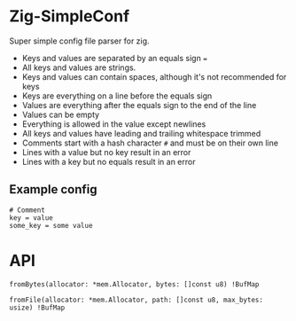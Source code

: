 # Zig-SimpleConf

Super simple config file parser for zig.

- Keys and values are separated by an equals sign `=`
- All keys and values are strings.
- Keys and values can contain spaces, although it's not recommended for keys
- Keys are everything on a line before the equals sign
- Values are everything after the equals sign to the end of the line
- Values can be empty
- Everything is allowed in the value except newlines
- All keys and values have leading and trailing whitespace trimmed
- Comments start with a hash character `#` and must be on their own line
- Lines with a value but no key result in an error
- Lines with a key but no equals result in an error

## Example config

```
# Comment
key = value
some_key = some value
```

# API

```zig
fromBytes(allocator: *mem.Allocator, bytes: []const u8) !BufMap
```

```zig
fromFile(allocator: *mem.Allocator, path: []const u8, max_bytes: usize) !BufMap
```
